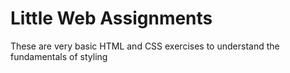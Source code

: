 # Little Web Assignments

These are very basic HTML and CSS exercises to understand the fundamentals of styling
